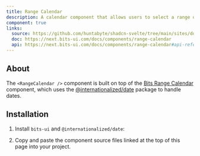 ```yaml
---
title: Range Calendar
description: A calendar component that allows users to select a range of dates.
component: true
links:
  source: https://github.com/huntabyte/shadcn-svelte/tree/main/sites/docs/src/lib/registry/default/ui/range-calendar
  doc: https://next.bits-ui.com/docs/components/range-calendar
  api: https://next.bits-ui.com/docs/components/range-calendar#api-reference
---
```


<script>
    import { ComponentPreview, ManualInstall, PMAddComp, PMInstall } from '$lib/components/docs';
</script>

<ComponentPreview name="range-calendar-demo">

<div></div>

</ComponentPreview>

## About

The `<RangeCalendar />` component is built on top of the [Bits Range Calendar](https://www.bits-ui.com/docs/components/range-calendar) component, which uses the [@internationalized/date](https://react-spectrum.adobe.com/internationalized/date/index.html) package to handle dates.

## Installation

<PMAddComp name="range-calendar" />

<ManualInstall>

1. Install `bits-ui` and `@internationalized/date`:

<PMInstall command="bits-ui @internationalized/date -D" />

2. Copy and paste the component source files linked at the top of this page into your project.

</ManualInstall>

